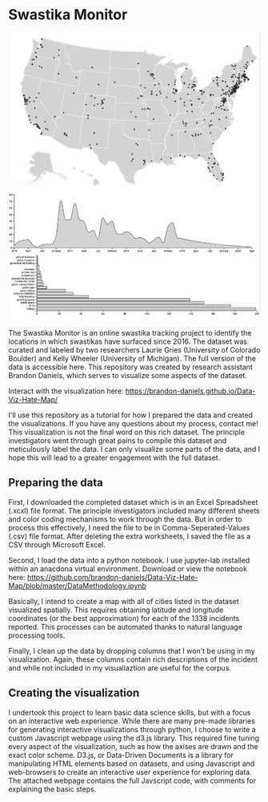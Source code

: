 # Swastika Monitor

<img src="Data-Viz-Preview.png">

The Swastika Monitor is an online swastika tracking project to identify the locations in which swastikas have surfaced since 2016. The dataset was curated and labeled by two researchers Laurie Gries (University of Colorado Boulder) and Kelly Wheeler (University of Michigan). The full version of the data is accessible here. This repository was created by research assistant Brandon Daniels, which serves to visualize some aspects of the dataset. 

Interact with the visualization here: https://brandon-daniels.github.io/Data-Viz-Hate-Map/

I'll use this repository as a tutorial for how I prepared the data and created the visualizations. If you have any questions about my process, contact me! This visualization is not the final word on this rich dataset. The principle investigators went through great pains to compile this dataset and meticulously label the data. I can only visualize some parts of the data, and I hope this will lead to a greater engagement with the full dataset.

## Preparing the data
First, I downloaded the completed dataset which is in an Excel Spreadsheet (.xcxl) file format. The principle investigators included many different sheets and color coding mechanisms to work through the data. But in order to process this effectively, I need the file to be in Comma-Seperated-Values (.csv) file format. After deleting the extra worksheets, I saved the file as a CSV through Microsoft Excel. 

Second, I load the data into a python notebook. I use jupyter-lab installed within an anacdona virtual environment. Download or view the notebook here:
https://github.com/brandon-daniels/Data-Viz-Hate-Map/blob/master/DataMethodology.ipynb

Basically, I intend to create a map with all of cities listed in the dataset visualized spatially. This requires obtaining latitude and longitude coordinates (or the best approximation) for each of the 1338 incidents reported. This processes can be automated thanks to natural language processing tools.

Finally, I clean up the data by dropping columns that I won't be using in my visualization. Again, these columns contain rich descriptions of the incident and while not included in my visualiaztion are useful for the corpus.

## Creating the visualization
I undertook this project to learn basic data science skills, but with a focus on an interactive web experience. While there are many pre-made libraries for generating interactive visualizations through python, I choose to write a custom Javascript webpage using the d3.js library. This required fine tuning every aspect of the visualization, such as how the axises are drawn and the exact color scheme. D3.js, or Data-Driven Documents is a library for manipulating HTML elements based on datasets, and using Javascript and web-browsers to create an interactive user experience for exploring data. The attached webpage contains the full Javscript code, with comments for explaining the basic steps. 
